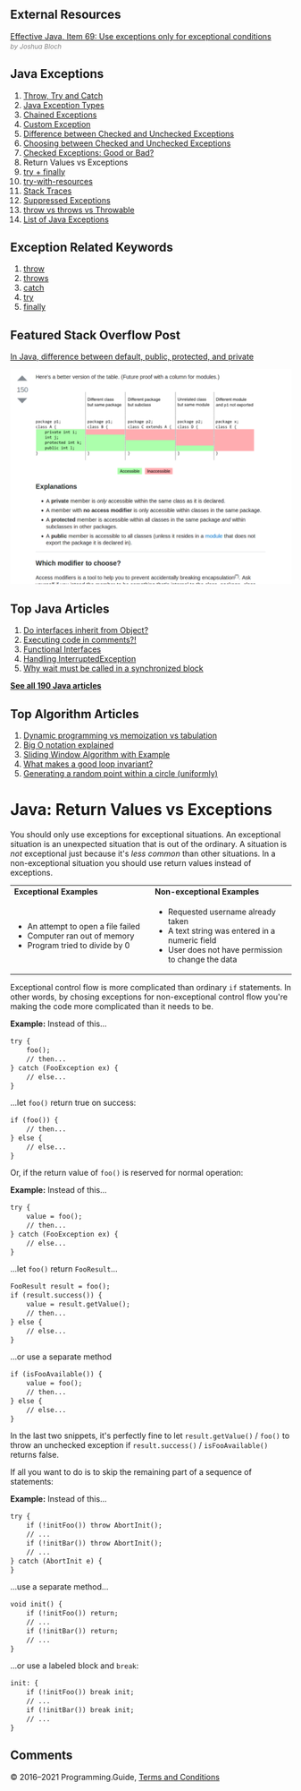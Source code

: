 



## External Resources

[Effective Java, Item 69: Use exceptions only for exceptional conditions](https://books.google.se/books?id=BIpDDwAAQBAJ)  
<span style="color: grey; font-style: italic; font-size: smaller">by Joshua Bloch</span>

## Java Exceptions

1.  [Throw, Try and Catch](exceptions-throw-try-catch.html)
2.  [Java Exception Types](exception-types.html)
3.  [Chained Exceptions](chained-exceptions.html)
4.  [Custom Exception](custom-exception.html)
5.  [Difference between Checked and Unchecked Exceptions](difference-between-checked-and-unchecked-exceptions.html)
6.  [Choosing between Checked and Unchecked Exceptions](choosing-between-checked-and-unchecked-exceptions.html)
7.  [Checked Exceptions: Good or Bad?](checked-exceptions-good-or-bad.html)
8.  Return Values vs Exceptions
9.  [try + finally](try-finally.html)
10. [try-with-resources](try-with-resources.html)
11. [Stack Traces](stack-trace.html)
12. [Suppressed Exceptions](suppressed-exceptions.html)
13. [throw vs throws vs Throwable](throw-vs-throws-vs-throwable.html)
14. [List of Java Exceptions](list-of-java-exceptions.html)

## Exception Related Keywords

1.  [throw](throw.html)
2.  [throws](throws.html)
3.  [catch](catch.html)
4.  [try](try.html)
5.  [finally](finally.html)

## Featured Stack Overflow Post

[In Java, difference between default, public, protected, and private](https://stackoverflow.com/a/33627846/276052)

[<img src="../images/so-featured-33627846.png" alt="StackOverflow screenshot thumbnail" class="screenshot" />](https://stackoverflow.com/a/33627846/276052)



## Top Java Articles

1.  [Do interfaces inherit from Object?](do-interfaces-inherit-from-object.html)
2.  [Executing code in comments?!](executing-code-in-comments.html)
3.  [Functional Interfaces](functional-interfaces.html)
4.  [Handling InterruptedException](handling-interrupted-exceptions.html)
5.  [Why wait must be called in a synchronized block](why-wait-must-be-in-synchronized.html)

[**See all 190 Java articles**](index.html)

## Top Algorithm Articles

1.  [Dynamic programming vs memoization vs tabulation](../dynamic-programming-vs-memoization-vs-tabulation.html)
2.  [Big O notation explained](../big-o-notation-explained.html)
3.  [Sliding Window Algorithm with Example](../sliding-window-example.html)
4.  [What makes a good loop invariant?](../what-makes-a-good-loop-invariant.html)
5.  [Generating a random point within a circle (uniformly)](../random-point-within-circle.html)

# Java: Return Values vs Exceptions

You should only use exceptions for exceptional situations. An exceptional situation is an unexpected situation that is out of the ordinary. A situation is _not_ exceptional just because it's _less common_ than other situations. In a non-exceptional situation you should use return values instead of exceptions.

<table><colgroup><col style="width: 50%" /><col style="width: 50%" /></colgroup><tbody><tr class="odd"><td><strong>Exceptional Examples</strong></td><td><strong>Non-exceptional Examples</strong></td></tr><tr class="even"><td><ul><li>An attempt to open a file failed</li><li>Computer ran out of memory</li><li>Program tried to divide by 0</li></ul></td><td><ul><li>Requested username already taken</li><li>A text string was entered in a numeric field</li><li>User does not have permission to change the data</li></ul></td></tr></tbody></table>

Exceptional control flow is more complicated than ordinary `if` statements. In other words, by chosing exceptions for non-exceptional control flow you're making the code more complicated than it needs to be.

**Example:** Instead of this…

    try {
        foo();
        // then...
    } catch (FooException ex) {
        // else...
    }

…let `foo()` return true on success:

    if (foo()) {
        // then...
    } else {
        // else...
    }


Or, if the return value of `foo()` is reserved for normal operation:

**Example:** Instead of this…

    try {
        value = foo();
        // then...
    } catch (FooException ex) {
        // else...
    }

…let `foo()` return `FooResult`…

    FooResult result = foo();
    if (result.success()) {
        value = result.getValue();
        // then...
    } else {
        // else...
    }

…or use a separate method

    if (isFooAvailable()) {
        value = foo();
        // then...
    } else {
        // else...
    }


In the last two snippets, it's perfectly fine to let `result.getValue()` / `foo()` to throw an unchecked exception if `result.success()` / `isFooAvailable()` returns false.

If all you want to do is to skip the remaining part of a sequence of statements:

**Example:** Instead of this…

    try {
        if (!initFoo()) throw AbortInit();
        // ...
        if (!initBar()) throw AbortInit();
        // ...
    } catch (AbortInit e) {
    }

…use a separate method…

    void init() {
        if (!initFoo()) return;
        // ...
        if (!initBar()) return;
        // ...
    }

…or use a labeled block and `break`:

    init: {
        if (!initFoo()) break init;
        // ...
        if (!initBar()) break init;
        // ...
    }

## Comments



© 2016–2021 Programming.Guide, [Terms and Conditions](../terms-and-conditions.html)
